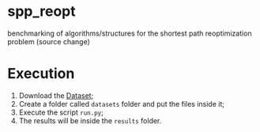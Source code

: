 # spp_reopt
benchmarking of algorithms/structures for the shortest path reoptimization problem (source change)

# Execution

1. Download the [Dataset](https://figshare.com/articles/dataset/INSTANCES/10115900);
2. Create a folder called `datasets` folder and put the files inside it;
3. Execute the script `run.py`;
4. The results will be inside the `results` folder.
